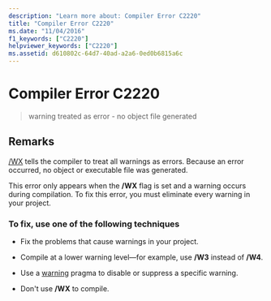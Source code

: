 ```yaml
---
description: "Learn more about: Compiler Error C2220"
title: "Compiler Error C2220"
ms.date: "11/04/2016"
f1_keywords: ["C2220"]
helpviewer_keywords: ["C2220"]
ms.assetid: d610802c-64d7-40ad-a2a6-0ed0b6815a6c
---
```

# Compiler Error C2220

> warning treated as error - no object file generated

## Remarks

[/WX](../../build/reference/compiler-option-warning-level.md) tells the compiler to treat all warnings as errors. Because an error occurred, no object or executable file was generated.

This error only appears when the **/WX** flag is set and a warning occurs during compilation. To fix this error, you must eliminate every warning in your project.

### To fix, use one of the following techniques

- Fix the problems that cause warnings in your project.

- Compile at a lower warning level—for example, use **/W3** instead of **/W4**.

- Use a [warning](../../preprocessor/warning.md) pragma to disable or suppress a specific warning.

- Don't use **/WX** to compile.
